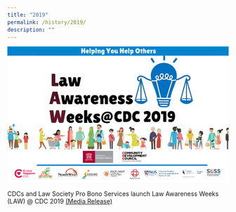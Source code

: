 ```yaml
---
title: "2019"
permalink: /history/2019/
description: ""
---
```

![](/images/2019%20law.png)



CDCs and Law Society Pro Bono Services launch Law Awareness Weeks (LAW) @ CDC 2019 [(Media Release)](https://www.cdc.gov.sg/files/Press%20Releases/final-joint-media-release---law-awareness-weeks-2019.pdf)